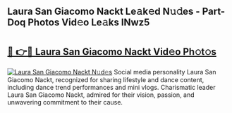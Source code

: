 ## Laura San Giacomo Nackt Le𝚊k𝚎d N𝚞𝚍es - Part-Doq Photos Vid𝚎o Le𝚊ks lNwz5

# <h2><a href="http://fb3lqp6.evod.top/?m=Laura+San+Giacomo+Nackt">🔗 👉🔴 Laura San Giacomo Nackt Vid𝚎o Ph𝚘t𝚘s</a></h2>

[![Laura San Giacomo Nackt N𝚞d𝚎s](https://i.imgur.com/8V9OHl7.gif)](http://fb3lqp6.evod.top/?m=Laura+San+Giacomo+Nackt)
Social media personality Laura San Giacomo Nackt, recognized for sharing lifestyle and dance content, including dance trend performances and mini vlogs. Charismatic leader Laura San Giacomo Nackt, admired for their vision, passion, and unwavering commitment to their cause. 
